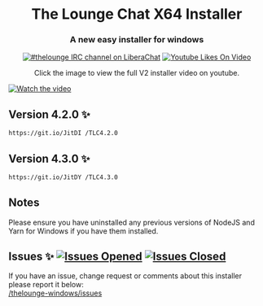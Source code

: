 <h1 align="center">
  The Lounge Chat X64 Installer
</h1>

<h3 align="center">
	A new easy installer for windows
</h3>

<p align="center">
	<a href="https://demo.thelounge.chat/"><img
		alt="#thelounge IRC channel on LiberaChat"
		src="https://img.shields.io/badge/libera.chat-%23thelounge-415364.svg?colorA=ff9e18"></a>
	<a href="https://www.youtube.com/watch?v=uMsqfjXBp0s"><img
		alt="Youtube Likes On Video"
		src="https://img.shields.io/youtube/views/uMsqfjXBp0s?style=social"></a>
</p>
<p align="center">
Click the image to view the full V2 installer video on youtube.<br>
</p>

[![Watch the video](https://i.imgur.com/JumYdpo.png)](https://www.youtube.com/watch?v=uMsqfjXBp0s)

## Version 4.2.0 :sparkles:
```sh
https://git.io/JitDI /TLC4.2.0
```

## Version 4.3.0 :sparkles:
```sh
https://git.io/JitDY /TLC4.3.0
```

## Notes
Please ensure you have uninstalled any previous versions of NodeJS and Yarn for Windows if you have them installed.

## Issues :sparkles: <a href="https://github.com/aab12345/thelounge-windows/issues?q=is%3Aopen+is%3Aissue"> <img alt="Issues Opened" src="https://img.shields.io/github/issues/aab12345/thelounge-windows?color=green&style=plastic"></a> <a href="https://github.com/aab12345/thelounge-windows/issues?q=is%3Aissue+is%3Aclosed"> <img alt="Issues Closed" src="https://img.shields.io/github/issues-closed/aab12345/thelounge-windows?color=orange&style=plastic"></a> <br />
If you have an issue, change request or comments about this installer please report it below:<br/>
<a href="https://github.com/aab12345/thelounge-windows/issues">/thelounge-windows/issues</a>
